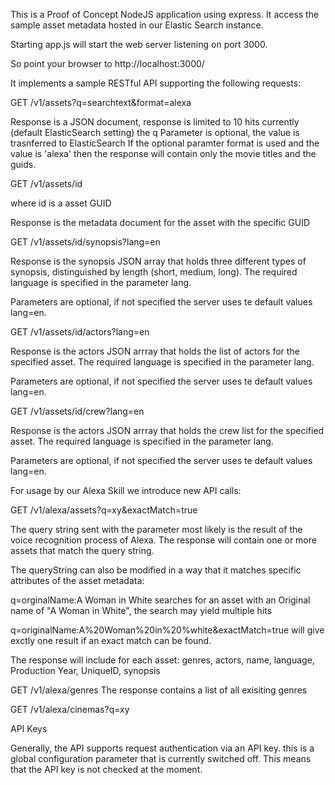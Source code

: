 This is a Proof of Concept NodeJS application using express. It access the sample asset metadata hosted in our Elastic Search instance.

Starting app.js will start the web server listening on port 3000.

So point your browser to http://localhost:3000/

It implements a sample RESTful API supporting the following requests:

GET /v1/assets?q=searchtext&format=alexa

Response is a JSON document, response is limited to 10 hits currently (default ElasticSearch setting)
the q Parameter is optional, the value is trasnferred to ElasticSearch
If the optional paramter format is used and the value is 'alexa' then the response will contain only the movie titles and the guids.

GET /v1/assets/id

where id is a asset GUID

Response is the metadata document for the asset with the specific GUID

GET /v1/assets/id/synopsis?lang=en

Response is the synopsis JSON array that holds three different types of synopsis, distinguished by length (short, medium, long). The required language is specified in the parameter lang.

Parameters are optional, if not specified the server uses te default values lang=en.

GET /v1/assets/id/actors?lang=en

Response is the actors JSON arrray that holds the list of actors for the specified asset. The required language is specified in the parameter lang.

Parameters are optional, if not specified the server uses te default values lang=en.

GET /v1/assets/id/crew?lang=en

Response is the actors JSON arrray that holds the crew list for the specified asset. The required language is specified in the parameter lang.

Parameters are optional, if not specified the server uses te default values lang=en.

For usage by our Alexa Skill we introduce new API calls:

GET /v1/alexa/assets?q=xy&exactMatch=true

The query string sent with the parameter most likely is the result of the voice recognition process of Alexa.
The response will contain one or more assets that match the query string. 

The queryString can also be modified in a way that it matches specific attributes of the asset metadata:

q=orginalName:A Woman in White      searches for an asset with an Original name of "A Woman in White", the search may yield multiple hits

q=originalName:A%20Woman%20in%20%white&exactMatch=true  will give exctly one result if an exact match can be found.

The response will include for each asset: genres, actors, name, language, Production Year, UniqueID, synopsis 

GET /v1/alexa/genres
The response contains a list of all exisiting genres


GET /v1/alexa/cinemas?q=xy


API Keys

Generally, the API supports request authentication via an API key. this is a global configuration parameter that is currently switched off. This means that the API key is not checked at the moment.